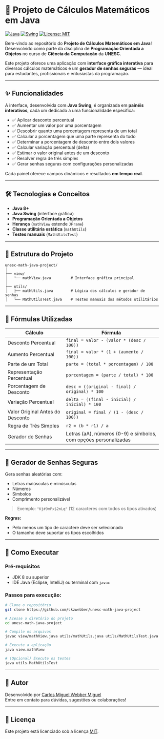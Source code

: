 # 🎯 Projeto de Cálculos Matemáticos em Java

[![Java](https://img.shields.io/badge/Java-ED8B00?style=for-the-badge&logo=java&logoColor=white)](https://www.oracle.com/java/)
[![Swing](https://img.shields.io/badge/Swing-UI-blue?style=for-the-badge)]()
[![License: MIT](https://img.shields.io/badge/License-MIT-yellow.svg?style=for-the-badge)](LICENSE)

Bem-vindo ao repositório do **Projeto de Cálculos Matemáticos em Java**!  
Desenvolvido como parte da disciplina de **Programação Orientada a Objetos** no curso de **Ciência da Computação** da **UNESC**.

Este projeto oferece uma aplicação com **interface gráfica interativa** para diversos cálculos matemáticos e um **gerador de senhas seguras** — ideal para estudantes, profissionais e entusiastas da programação.

---

## ✨ Funcionalidades

A interface, desenvolvida com **Java Swing**, é organizada em **painéis interativos**, cada um dedicado a uma funcionalidade específica:

- ✅ Aplicar desconto percentual  
- ✅ Aumentar um valor por uma porcentagem  
- ✅ Descobrir quanto uma porcentagem representa de um total  
- ✅ Calcular a porcentagem que uma parte representa do todo  
- ✅ Determinar a porcentagem de desconto entre dois valores  
- ✅ Calcular variação percentual (delta)  
- ✅ Estimar o valor original antes de um desconto  
- ✅ Resolver regra de três simples  
- ✅ Gerar senhas seguras com configurações personalizadas  

Cada painel oferece campos dinâmicos e resultados **em tempo real**.

---

## 🛠️ Tecnologias e Conceitos

- **Java 8+**
- **Java Swing** (interface gráfica)
- **Programação Orientada a Objetos**
- **Herança** (`mathView` estende `JFrame`)
- **Classe utilitária estática** (`mathUtils`)
- **Testes manuais** (`MathUtilsTest`)

---

## 📁 Estrutura do Projeto

```
unesc-math-java-project/
│
├── view/
│   └── mathView.java         # Interface gráfica principal
│
├── utils/
│   ├── mathUtils.java        # Lógica dos cálculos e gerador de senhas
│   └── MathUtilsTest.java    # Testes manuais dos métodos utilitários
```

---

## 📌 Fórmulas Utilizadas

| Cálculo                                       | Fórmula                                                                 |
|----------------------------------------------|-------------------------------------------------------------------------|
| Desconto Percentual                          | `final = valor - (valor * (desc / 100))`                               |
| Aumento Percentual                           | `final = valor * (1 + (aumento / 100))`                                |
| Parte de um Total                            | `parte = (total * porcentagem) / 100`                                  |
| Representação Percentual                     | `porcentagem = (parte / total) * 100`                                  |
| Porcentagem de Desconto                      | `desc = ((original - final) / original) * 100`                         |
| Variação Percentual                          | `delta = ((final - inicial) / inicial) * 100`                          |
| Valor Original Antes do Desconto             | `original = final / (1 - (desc / 100))`                                |
| Regra de Três Simples                        | `r2 = (b * r1) / a`                                                     |
| Gerador de Senhas                            | Letras (aA), números (0-9) e símbolos, com opções personalizadas       |

---

## 🔐 Gerador de Senhas Seguras

Gera senhas aleatórias com:

- Letras maiúsculas e minúsculas  
- Números  
- Símbolos  
- Comprimento personalizável  

> Exemplo: `"Kj#9mPx$2nLq"` (12 caracteres com todos os tipos ativados)

**Regras:**

- Pelo menos um tipo de caractere deve ser selecionado
- O tamanho deve suportar os tipos escolhidos

---

## 🚀 Como Executar

### Pré-requisitos

- JDK 8 ou superior
- IDE Java (Eclipse, IntelliJ) ou terminal com `javac`

### Passos para execução:

```bash
# Clone o repositório
git clone https://github.com/ckzwebber/unesc-math-java-project

# Acesse o diretório do projeto
cd unesc-math-java-project

# Compile os arquivos
javac view/mathView.java utils/mathUtils.java utils/MathUtilsTest.java

# Execute a aplicação
java view.mathView

# (Opcional) Execute os testes
java utils.MathUtilsTest
```

---

## 👤 Autor

Desenvolvido por [Carlos Miguel Webber Miguel](https://www.linkedin.com/in/cmiguelwm/)  
Entre em contato para dúvidas, sugestões ou colaborações!

---

## 📄 Licença

Este projeto está licenciado sob a licença [MIT](LICENSE).
